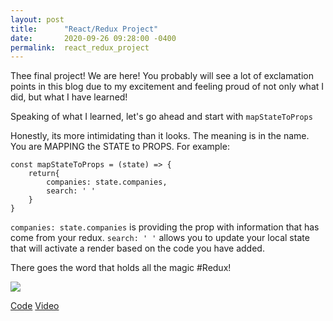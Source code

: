```yaml
---
layout: post
title:      "React/Redux Project"
date:       2020-09-26 09:28:00 -0400
permalink:  react_redux_project
---
```




Thee final project! We are here! You probably will see a lot of exclamation points in this blog due to my excitement and feeling proud of not only what I did, but what I have learned!

Speaking of what I learned, let's go ahead and start with `mapStateToProps`


Honestly, its more intimidating than it looks. The meaning is in the name. You are MAPPING the STATE to PROPS. For example:

```
const mapStateToProps = (state) => {
    return{ 
        companies: state.companies,
        search: ' '
    }
}
```

```companies: state.companies``` is providing the prop with information that has come from your redux.
```search: ' '``` allows you to update your local state that will activate a render based on the code you have added.

There goes the word that holds all the magic #Redux!

![](http://res.cloudinary.com/practicaldev/image/fetch/s--VtRaY29J--/c_limit%2Cf_auto%2Cfl_progressive%2Cq_auto%2Cw_880/https://thepracticaldev.s3.amazonaws.com/i/fewc8ez6r2e2agah717y.png/)


[Code](https://github.com/emerykurt/tech-tribe)
[Video](https://youtu.be/6ZTHB4hdLxw)
